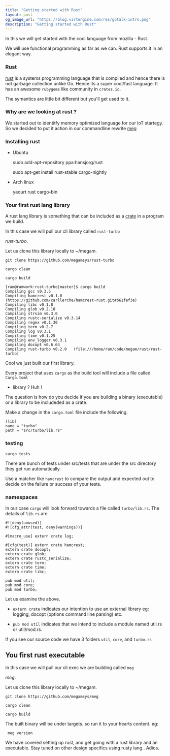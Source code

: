 ```yaml
---
title: "Getting started with Rust"
layout: post
og_image_url: "https://blog.virtengine.com/res/gotalk-intro.png"
description: "Getting started with Rust"
---
```


In this we will get started with the cool language from mozilla - Rust.

We will use functional programming as far as we can. Rust supports it in an elegant way.

### Rust

[rust](https://www.rust-lang.org/) is a systems programming language that is compiled and hence there is not garbage collection unlike Go. Hence its a super cool/fast language. It has an awesome `rubygems` like community in `crates.io`.

The symantics are little bit different but you'll get used to it.

### Why are we looking at rust ?

We started out to identitfy memory optimized language for our IoT startegy. So we decided to put it action in our commandline rewrite [meg](https://github.com/megamsys/meg.git)

### Installing rust

* Ubuntu

    sudo add-apt-repository ppa:hansjorg/rust

 	sudo apt-get install rust-stable cargo-nightly

* Arch linux

    yaourt rust cargo-bin

### Your first rust lang library

A rust lang library is something that can be included as a [crate](https://crates.io) in a program we build.

In this case we will pull our cli library called `rust-turbo`

*rust-turbo*.

Let us clone this library locally to ~/megam.

    git clone https://github.com/megamsys/rust-turbo

	cargo clean

    cargo build

    [ram@ramwork:rust-turbo|master]$ cargo build
   	Compiling gcc v0.3.5
   	Compiling hamcrest v0.1.0 		(https://github.com/carllerche/hamcrest-rust.git#b61fef3e)
	Compiling libc v0.1.8
    Compiling glob v0.2.10
    Compiling strsim v0.3.0
    Compiling rustc-serialize v0.3.14
    Compiling regex v0.1.30
    Compiling term v0.2.7
    Compiling log v0.3.1
    Compiling time v0.1.25
    Compiling env_logger v0.3.1
    Compiling docopt v0.6.64
    Compiling rust-turbo v0.2.0   (file:///home/ram/code/megam/rust/rust-turbo)

Cool we just built our first library.

Every project that uses `cargo` as the build tool will include a file called `Cargo.toml`

* library ? Huh !

The question is how do you decide if you are building a binary (executable) or a library to be includeded as a crate.

Make a change in the `cargo.toml` file include the following.

    [lib]
    name = "turbo"
    path = "src/turbo/lib.rs"


### testing


    cargo tests

There are bunch of tests under src/tests that are under the src directory they get run automatically.

Use a matcher like `hamcrest` to compare the output and expected out to decide on the failure or success of your tests.


### namespaces

In our case `cargo` will look forward towards a file called `turbo/lib.rs`. The details of `lib.rs` are

    #![deny(unused)]
    #![cfg_attr(test, deny(warnings))]

    #[macro_use] extern crate log;

    #[cfg(test)] extern crate hamcrest;
    extern crate docopt;
    extern crate glob;
    extern crate rustc_serialize;
    extern crate term;
    extern crate time;
    extern crate libc;

    pub mod util;
    pub mod core;
    pub mod turbo;

Let us examine the above.

* `extern crate` indicates our intention to use an external library eg: logging, docopt (options command line parsing) etc.

* `pub mod util` indicates that we intend to include a module named util.rs or util/mod.rs.

If you see our source code we have 3 folders `util`, `core`, and `turbo.rs`

## You first rust executable


In this case we will pull our cli exec we are building called `meg`

*meg*.

 Let us clone this library locally to ~/megam.

    git clone https://github.com/megamsys/meg

	cargo clean

    cargo build

 The built binary will be under targets. so run it to your hearts content. eg:

 	 meg version

We have covered setting up rust, and get going with a rust library and an executable. Stay tuned on other design specifics using rusty lang.. Adios.
